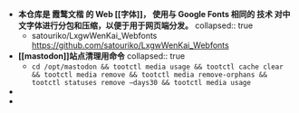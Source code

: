 - **本仓库是 霞鹜文楷 的 Web [[字体]]， 使用与 Google Fonts 相同的 技术 对中文字体进行分包和压缩，以便于用于网页端分发。**
  collapsed:: true
	- satouriko/LxgwWenKai_Webfonts
	  https://github.com/satouriko/LxgwWenKai_Webfonts
- **[[mastodon]]站点清理用命令**
  collapsed:: true
	- `cd /opt/mastodon && tootctl media usage && tootctl cache clear && tootctl media remove && tootctl media remove-orphans && tootctl statuses remove –days30 && tootctl media usage`
-
-